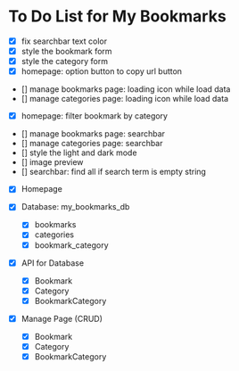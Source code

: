 # To Do List for My Bookmarks

- [x] fix searchbar text color
- [x] style the bookmark form
- [x] style the category form
- [x] homepage: option button to copy url button
- [] manage bookmarks page: loading icon while load data
- [] manage categories page: loading icon while load data
- [x] homepage: filter bookmark by category
- [] manage bookmarks page: searchbar
- [] manage categories page: searchbar
- [] style the light and dark mode
- [] image preview
- [] searchbar: find all if search term is empty string

- [x] Homepage

- [x] Database: my_bookmarks_db

  - [x] bookmarks
  - [x] categories
  - [x] bookmark_category

- [x] API for Database

  - [x] Bookmark
  - [x] Category
  - [x] BookmarkCategory

- [x] Manage Page (CRUD)
  - [x] Bookmark
  - [x] Category
  - [x] BookmarkCategory
